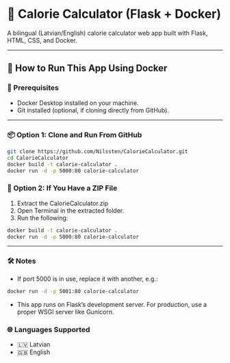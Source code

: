 # 🥗 Calorie Calculator (Flask + Docker)

A bilingual (Latvian/English) calorie calculator web app built with Flask, HTML, CSS, and Docker.

---

## 🚀 How to Run This App Using Docker

### 🐳 Prerequisites

- Docker Desktop installed on your machine.
- Git installed (optional, if cloning directly from GitHub).

---

### 📦 Option 1: Clone and Run From GitHub

```bash
git clone https://github.com/Nilssten/CalorieCalculator.git
cd CalorieCalculator
docker build -t calorie-calculator .
docker run -d -p 5000:80 calorie-calculator
```

### 📁 Option 2: If You Have a ZIP File
1.	Extract the CalorieCalculator.zip
2.	Open Terminal in the extracted folder.
3.	Run the following:
```bash
docker build -t calorie-calculator .
docker run -d -p 5000:80 calorie-calculator
```
---
### 🛠️ Notes
- 	If port 5000 is in use, replace it with another, e.g.:
```bash
docker run -d -p 5001:80 calorie-calculator
```
- 	This app runs on Flask’s development server. For production, use a proper WSGI server like Gunicorn.
### 🌐 Languages Supported
- 🇱🇻 Latvian
- 🇬🇧 English
 
